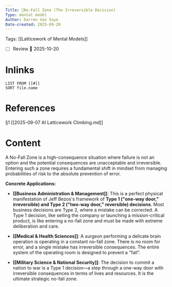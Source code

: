 ```yaml
---
Title: 🧩No-Fall Zone (The Irreversible Decision)
Type: mental model 
Author: Darren Van Soye 
Date-created: 2025-09-20
---
```

Tags: [[Latticework of Mental Models]]

- [ ] Review 📅 2025-10-20
    
# Inlinks

```dataview
LIST FROM [[#]]
SORT file.name
```

# References

§1 [[2025-09-07 AI Latticework Climbing.md]]

# Content

A No-Fall Zone is a high-consequence situation where failure is not an option and the potential consequences are unacceptable and irreversible. Entering such a zone requires a fundamental shift in mindset from managing probabilities of risk to the absolute prevention of error.

**Concrete Applications:**

- **[[Business Administration & Management]]**: This is a perfect physical manifestation of Jeff Bezos's framework of **Type 1 ("one-way door," irreversible) and Type 2 ("two-way door," reversible) decisions**. Most business decisions are Type 2, where a mistake can be corrected. A Type 1 decision, like selling the company or launching a mission-critical product, is like entering a no-fall zone and must be made with extreme deliberation and care.
    
- **[[Medical & Health Sciences]]**: A surgeon performing a delicate brain operation is operating in a constant no-fall zone. There is no room for error, and a single mistake has irreversible consequences. The entire system of the operating room is designed to prevent a "fall".
    
- **[[Military Science & National Security]]**: The decision to commit a nation to war is a Type 1 decision—a step through a one-way door with irreversible consequences in terms of lives and resources. It is the ultimate strategic no-fall zone.